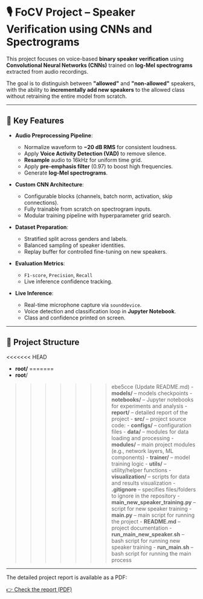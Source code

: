 # 🎙️ FoCV Project – Speaker Verification using CNNs and Spectrograms

This project focuses on voice-based **binary speaker verification** using **Convolutional Neural Networks (CNNs)** trained on **log-Mel spectrograms** extracted from audio recordings.

The goal is to distinguish between **"allowed"** and **"non-allowed"** speakers, with the ability to **incrementally add new speakers** to the allowed class without retraining the entire model from scratch.

---

## 🔧 Key Features

- **Audio Preprocessing Pipeline**:
  - Normalize waveform to **−20 dB RMS** for consistent loudness.
  - Apply **Voice Activity Detection (VAD)** to remove silence.
  - **Resample** audio to 16kHz for uniform time grid.
  - Apply **pre-emphasis filter** (0.97) to boost high frequencies.
  - Generate **log-Mel spectrograms**.

- **Custom CNN Architecture**:
  - Configurable blocks (channels, batch norm, activation, skip connections).
  - Fully trainable from scratch on spectrogram inputs.
  - Modular training pipeline with hyperparameter grid search.

- **Dataset Preparation**:
  - Stratified split across genders and labels.
  - Balanced sampling of speaker identities.
  - Replay buffer for controlled fine-tuning on new speakers.

- **Evaluation Metrics**:
  - `F1-score`, `Precision`, `Recall`
  - Live inference confidence tracking.

- **Live Inference**:
  - Real-time microphone capture via `sounddevice`.
  - Voice detection and classification loop in **Jupyter Notebook**.
  - Class and confidence printed on screen.

---

## 📁 Project Structure

<<<<<<< HEAD
- **root/**
=======
- **root**/
>>>>>>> ebe5cce (Update README.md)
    - **models/** – models checkpoints
    - **notebooks/** – Jupyter notebooks for experiments and analysis
    - **report/** – detailed report of the project
    - **src/** – project source code:
        - **configs/** – configuration files
        - **data/** – modules for data loading and processing
        - **modules/** – main project modules (e.g., network layers, ML components)
        - **trainer/** – model training logic
        - **utils/** – utility/helper functions
        - **visualization/** – scripts for data and results visualization
    - **.gitignore** – specifies files/folders to ignore in the repository
    - **main_new_speaker_training.py** – script for new speaker training
    - **main.py** – main script for running the project
    - **README.md** – project documentation
    - **run_main_new_speaker.sh** – bash script for running new speaker training
    - **run_main.sh** – bash script for running the main process

---

The detailed project report is available as a PDF:

[👉 Check the report (PDF)](report/FoCV%20Report.pdf)
